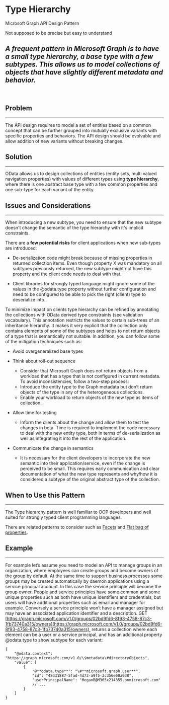 # Type Hierarchy 

Microsoft Graph API Design Pattern

Not supposed to be precise but easy to understand 

*A frequent pattern in Microsoft Graph is to have a small type hierarchy, a base type with a few subtypes. This allows us to model collections of objects that have slightly different metadata and behavior.*
--------------------------------------------------------------------------------------------------------------------------------------------------------------------------------------------------------------
<BR>


## Problem
--------
The API design requires to model a set of entities based on a common concept that can be further grouped into mutually exclusive variants with specific properties and behaviors. The API design should be evolvable and allow addition of new variants without breaking changes.




## Solution
--------

OData allows us to design collections of entities (entity sets, multi
valued navigation properties) with values of different types using
**type hierarchy**, where there is one abstract base type with a few
common properties and one sub-type for each variant of the entity. 

## Issues and Considerations
-------------------------

When introducing a new subtype, you need to ensure that the new subtype
doesn't change the semantic of the type hierarchy with it's implicit
constraints.

There are a **few potential risks** for client applications when new
sub-types are introduced:

- De-serialization code might break because of missing
properties in returned collection items. Even though property X was
mandatory on all subtypes previously returned, the new subtype might not
have this property and the client code needs to deal with that.

- Client libraries for strongly typed language might ignore some
of the values in the @odata.type property without further configuration
and need to be configured to be able to pick the right (client) type to
deserialize into.

To minimize impact on clients type hierarchy can be refined by
annotating the collections with OData derived type constraints (see
validation vocabulary). This annotation restricts the values to certain
sub-trees of an inheritance hierarchy. It makes it very explicit that
the collection only contains elements of some of the subtypes and helps
to not return objects of a type that is semantically not suitable. In
addition, you can follow some of the mitigation techniques such as:

- Avoid overgeneralized base types

- Think about roll-out sequence
  - Consider that Microsoft Graph does not return objects from a workload
that has a type that is not configured in current metadata. To avoid
inconsistencies, follow a two-step process:
  - Introduce the entity type to the Graph metadata but don’t
return objects of the type in any of the heterogeneous collections.
  - Enable your workload to return objects of the new type as items
of collection.


- Allow time for testing
  - Inform the clients about the change and allow them to test the
changes in beta. Time is required to implement the code necessary to
deal with the new entity type, both in terms of de-serialization as well
as integrating it into the rest of the application.

- Communicate the change in semantics

  - It is necessary for the client developers to incorporate the new
semantic into their application/service, even if the change is perceived
to be small. This requires early communication and clear documentation
of what the new type represents and why/how it is considered a subtype
of the original abstract type of the collection.

## When to Use this Pattern
------------------------

The Type hierarchy pattern is well familiar to OOP developers and well
suited for strongly typed client programming languages.

There are related patterns to consider such as
[Facets](https://github.com/microsoft/api-guidelines/tree/graph/graph)
and [Flat bag of
properties](https://github.com/microsoft/api-guidelines/tree/graph/graph).

## Example
-------
For example let’s assume you need to model an API to manage groups in an
organization, where employees can create groups and become owners of the
group by default. At the same time to support business processes some
groups may be created automatically by daemon applications using a
service principal account. In this case the service principle will
become the group owner. People and service principles have some common
and some unique properties such as both have unique identifiers and
credentials, but users will have additional properties such as email and
manager for example. Conversely a service principle won’t have a manager
assigned but may have an associated application identifier and a
description.
GET
[https://graph.microsoft.com/v1.0/groups/02bd9fd6-8f93-4758-87c3-1fb73740a315/owners](https://graph.microsoft.com/v1.0/groups/02bd9fd6-8f93-4758-87c3-1fb73740a315/owners) 
returns a collection where each element can be a user or a service
principal, and has an additional property @odata.type to show subtype
for each variant:
```
{
    "@odata.context":
"https://graph.microsoft.com/v1.0/\$metadata\#directoryObjects",
    "value": [
        {
            "@**odata.type**": "\#**microsoft.graph.user**",
            "id": "48d31887-5fad-4d73-a9f5-3c356e68a038",
            "userPrincipalName": "MeganB@M365x214355.onmicrosoft.com"
            // ...
        }
    ]
}
```
